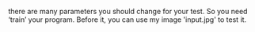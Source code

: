 there are many parameters you should change for your test. So you need ‘train’ your program. Before it, you can use my image 'input.jpg' to test it.
